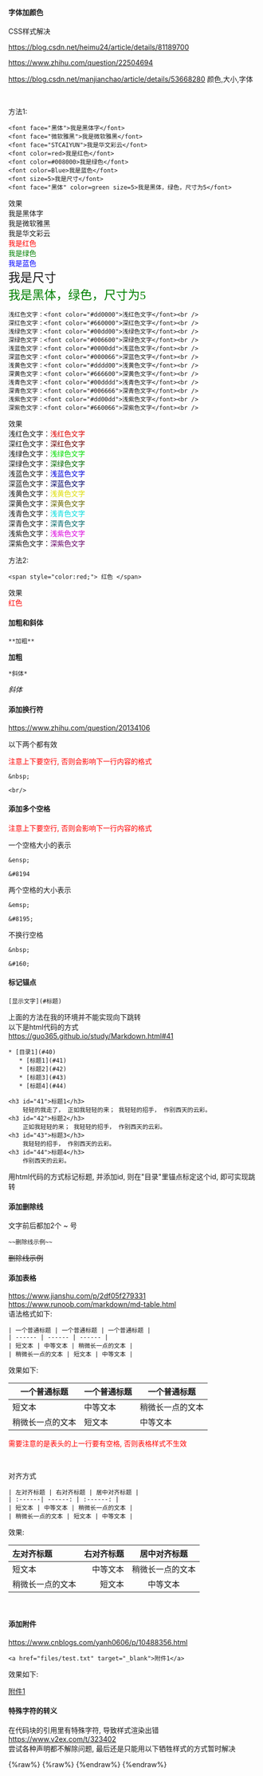 #### 字体加颜色

CSS样式解决

https://blog.csdn.net/heimu24/article/details/81189700

https://www.zhihu.com/question/22504694

https://blog.csdn.net/manjianchao/article/details/53668280  颜色,大小,字体

&nbsp; 

方法1:
```
<font face="黑体">我是黑体字</font>
<font face="微软雅黑">我是微软雅黑</font>
<font face="STCAIYUN">我是华文彩云</font>
<font color=red>我是红色</font>
<font color=#008000>我是绿色</font>
<font color=Blue>我是蓝色</font>
<font size=5>我是尺寸</font>
<font face="黑体" color=green size=5>我是黑体，绿色，尺寸为5</font>
```

效果  
<font face="黑体">我是黑体字</font><br />
<font face="微软雅黑">我是微软雅黑</font><br />
<font face="STCAIYUN">我是华文彩云</font><br />
<font color=red>我是红色</font><br />
<font color=#008000>我是绿色</font><br />
<font color=Blue>我是蓝色</font><br />
<font size=5>我是尺寸</font><br />
<font face="黑体" color=green size=5>我是黑体，绿色，尺寸为5</font>


```
浅红色文字：<font color="#dd0000">浅红色文字</font><br /> 
深红色文字：<font color="#660000">深红色文字</font><br /> 
浅绿色文字：<font color="#00dd00">浅绿色文字</font><br /> 
深绿色文字：<font color="#006600">深绿色文字</font><br /> 
浅蓝色文字：<font color="#0000dd">浅蓝色文字</font><br /> 
深蓝色文字：<font color="#000066">深蓝色文字</font><br /> 
浅黄色文字：<font color="#dddd00">浅黄色文字</font><br /> 
深黄色文字：<font color="#666600">深黄色文字</font><br /> 
浅青色文字：<font color="#00dddd">浅青色文字</font><br /> 
深青色文字：<font color="#006666">深青色文字</font><br /> 
浅紫色文字：<font color="#dd00dd">浅紫色文字</font><br /> 
深紫色文字：<font color="#660066">深紫色文字</font><br /> 
```

效果  
浅红色文字：<font color="#dd0000">浅红色文字</font><br /> 
深红色文字：<font color="#660000">深红色文字</font><br /> 
浅绿色文字：<font color="#00dd00">浅绿色文字</font><br /> 
深绿色文字：<font color="#006600">深绿色文字</font><br /> 
浅蓝色文字：<font color="#0000dd">浅蓝色文字</font><br /> 
深蓝色文字：<font color="#000066">深蓝色文字</font><br /> 
浅黄色文字：<font color="#dddd00">浅黄色文字</font><br /> 
深黄色文字：<font color="#666600">深黄色文字</font><br /> 
浅青色文字：<font color="#00dddd">浅青色文字</font><br /> 
深青色文字：<font color="#006666">深青色文字</font><br /> 
浅紫色文字：<font color="#dd00dd">浅紫色文字</font><br /> 
深紫色文字：<font color="#660066">深紫色文字</font><br /> 

方法2:

```
<span style="color:red;"> 红色 </span>
```
效果  
<span style="color:red;"> 红色 </span>


#### 加粗和斜体
```
**加粗**
```
**加粗**

```
*斜体*
```
*斜体*

#### 添加换行符

https://www.zhihu.com/question/20134106

以下两个都有效  

<font color=red>注意上下要空行, 否则会影响下一行内容的格式</font>

```
&nbsp;

<br/>
```

#### 添加多个空格

<font color=red>注意上下要空行, 否则会影响下一行内容的格式</font>

一个空格大小的表示

```
&ensp;

&#8194
```

两个空格的大小表示

```
&emsp;

&#8195;
```

不换行空格
```
&nbsp;

&#160;
```

#### 标记锚点

```
[显示文字](#标题)
```

上面的方法在我的环境并不能实现向下跳转  
以下是html代码的方式  
https://guo365.github.io/study/Markdown.html#41  
```
* [目录1](#40)
   * [标题1](#41)
   * [标题2](#42)
   * [标题3](#43)
   * [标题4](#44)

<h3 id="41">标题1</h3>
    轻轻的我走了， 正如我轻轻的来； 我轻轻的招手， 作别西天的云彩。
<h3 id="42">标题2</h3>
    正如我轻轻的来； 我轻轻的招手， 作别西天的云彩。
<h3 id="43">标题3</h3>
    我轻轻的招手， 作别西天的云彩。
<h3 id="44">标题4</h3>
    作别西天的云彩。
```
用html代码的方式标记标题, 并添加id, 则在"目录"里锚点标定这个id, 即可实现跳转

#### 添加删除线
文字前后都加2个 ~ 号
```
~~删除线示例~~
```
~~删除线示例~~

#### 添加表格
https://www.jianshu.com/p/2df05f279331  
https://www.runoob.com/markdown/md-table.html  
语法格式如下:  
```
| 一个普通标题 | 一个普通标题 | 一个普通标题 |
| ------ | ------ | ------ |
| 短文本 | 中等文本 | 稍微长一点的文本 |
| 稍微长一点的文本 | 短文本 | 中等文本 | 
```  
效果如下:  

| 一个普通标题 | 一个普通标题 | 一个普通标题 |
| ------ | ------ | ------ |
| 短文本 | 中等文本 | 稍微长一点的文本 |
| 稍微长一点的文本 | 短文本 | 中等文本 |


<font color=red>需要注意的是表头的上一行要有空格, 否则表格样式不生效</font>  

&nbsp;

对齐方式
```
| 左对齐标题 | 右对齐标题 | 居中对齐标题 |
| :------| ------: | :------: |
| 短文本 | 中等文本 | 稍微长一点的文本 |
| 稍微长一点的文本 | 短文本 | 中等文本 |
```

效果:

| 左对齐标题 | 右对齐标题 | 居中对齐标题 |
| :------| ------: | :------: |
| 短文本 | 中等文本 | 稍微长一点的文本 |
| 稍微长一点的文本 | 短文本 | 中等文本 |

&nbsp;

#### 添加附件

https://www.cnblogs.com/yanh0606/p/10488356.html

```
<a href="files/test.txt" target="_blank">附件1</a>
```

效果如下:

<a href="files/test.txt" target="_blank">附件1</a>


#### 特殊字符的转义
在代码块的引用里有特殊字符, 导致样式渲染出错  
https://www.v2ex.com/t/323402  
尝试各种声明都不解除问题, 最后还是只能用以下牺牲样式的方式暂时解决

{%raw%}
{%raw%} {%endraw%} 
{%endraw%} 
